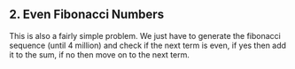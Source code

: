 ## 2. Even Fibonacci Numbers

This is also a fairly simple problem. We just have to generate the fibonacci sequence (until 4 million) and check if the next term is even, if yes then add it to the sum, if no then move on to the next term.
